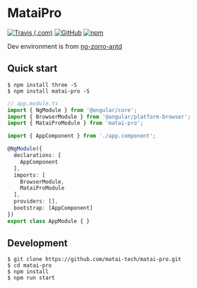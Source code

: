 # MataiPro

[![Travis (.com)](https://img.shields.io/travis/com/matai-tech/matai-pro.svg?style=popout-square)](https://travis-ci.org/matai-tech/matai-pro)
[![GitHub](https://img.shields.io/github/license/matai-tech/matai-pro.svg?style=popout-square)](https://github.com/matai-tech/matai-pro/blob/master/LICENSE)
[![npm](https://img.shields.io/npm/v/matai-pro.svg?style=popout-square)](https://www.npmjs.com/package/matai-pro)

Dev environment is from [ng-zorro-antd](https://github.com/NG-ZORRO/ng-zorro-antd)

## Quick start

```shell
$ npm install three -S
$ npm install matai-pro -S
```

```ts
// app.module.ts
import { NgModule } from '@angular/core';
import { BrowserModule } from '@angular/platform-browser';
import { MataiProModule } from 'matai-pro';

import { AppComponent } from './app.component';

@NgModule({
  declarations: [
    AppComponent
  ],
  imports: [
    BrowserModule,
    MataiProModule
  ],
  providers: [],
  bootstrap: [AppComponent]
})
export class AppModule { }
```

## Development
```shell
$ git clone https://github.com/matai-tech/matai-pro.git
$ cd matai-pro
$ npm install
$ npm run start
```

